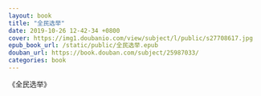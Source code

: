 ```yaml
---
layout: book
title: "全民选举"
date: 2019-10-26 12-42-34 +0800
cover: https://img1.doubanio.com/view/subject/l/public/s27708617.jpg
epub_book_url: /static/public/全民选举.epub
douban_url: https://book.douban.com/subject/25987033/
categories: book
---
```


《全民选举》